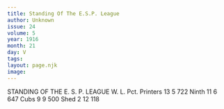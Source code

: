 ```yaml
---
title: Standing Of The E.S.P. League
author: Unknown
issue: 24
volume: 5
year: 1916
month: 21
day: V
tags:
layout: page.njk
image:
---
```

STANDING OF THE E. S. P. LEAGUE   				W. L. Pct.   Printers			13 5  722   Ninth			11 6  647   Cubs				 9  9  500   Shed				 2 12 118   




